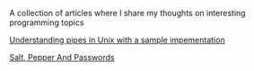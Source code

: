 A collection of articles where I share my thoughts on interesting programming topics

[Understanding pipes in Unix with a sample impementation](https://messagetobala.github.io/blog/unix-pipes)

[Salt, Pepper And Passwords](https://messagetobala.github.io/blog/Salt-Pepper-Passwords)

